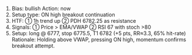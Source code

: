 1. Bias: bullish Action: now  
2. Setup type: ON high breakout continuation  
3. HTF: ① 1h trend up ② PDH 6782.25 as resistance  
4. Signals: ① Price > EMA/VWAP ② RSI 67 with stoch >80  
5. Setup: long @ 6777, stop 6775.5, T1 6782 (+5 pts, RR≈3.3, 65% hit-rate)  
Rationale: Holding above VWAP, pressing ON high, momentum confirms breakout attempt.